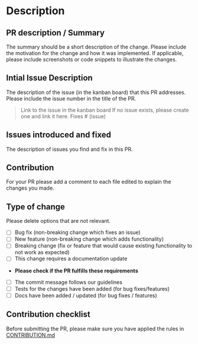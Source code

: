 # Description

## PR description / Summary

The summary should be a short description of the change. Please include the motivation for the change and how it was implemented. If applicable, please include screenshots or code snippets to illustrate the changes.

## Intial Issue Description

The description of the issue (in the kanban board) that this PR addresses. Please include the issue number in the title of the PR.

> Link to the issue in the kanban board
> If no issue exists, please create one and link it here.
Fixes # (issue)

## Issues introduced and fixed

The description of issues you find and fix in this PR.

## Contribution

For your PR please add a comment to each file edited to explain the changes you made.

## Type of change

Please delete options that are not relevant.

- [ ] Bug fix (non-breaking change which fixes an issue)
- [ ] New feature (non-breaking change which adds functionality)
- [ ] Breaking change (fix or feature that would cause existing functionality to not work as expected)
- [ ] This change requires a documentation update

- **Please check if the PR fulfills these requirements**

- [ ] The commit message follows our guidelines
- [ ] Tests for the changes have been added (for bug fixes/features)
- [ ] Docs have been added / updated (for bug fixes / features)

## Contribution checklist

Before submitting the PR, please make sure you have applied the rules in [CONTRIBUTION.md](./../CONTRIBUTION.md)
